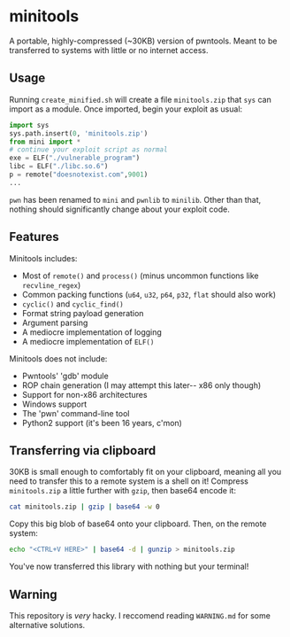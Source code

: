 # minitools
A portable, highly-compressed (~30KB) version of pwntools. Meant to be transferred to systems with little or no internet access.

## Usage
Running `create_minified.sh` will create a file `minitools.zip` that `sys` can import as a module. Once imported, begin your exploit as usual:
```python
import sys
sys.path.insert(0, 'minitools.zip')
from mini import *
# continue your exploit script as normal
exe = ELF("./vulnerable_program")
libc = ELF("./libc.so.6")
p = remote("doesnotexist.com",9001)
...
```
`pwn` has been renamed to `mini` and `pwnlib` to `minilib`. Other than that, nothing should significantly change about your exploit code.

## Features
Minitools includes:
- Most of `remote()` and `process()` (minus uncommon functions like `recvline_regex`)
- Common packing functions (`u64`, `u32`, `p64`, `p32`, `flat` should also work)
- `cyclic()` and `cyclic_find()`
- Format string payload generation
- Argument parsing
- A mediocre implementation of logging
- A mediocre implementation of `ELF()`

Minitools does not include:
- Pwntools' 'gdb' module
- ROP chain generation (I may attempt this later-- x86 only though)
- Support for non-x86 architectures
- Windows support
- The 'pwn' command-line tool
- Python2 support (it's been 16 years, c'mon)

## Transferring via clipboard
30KB is small enough to comfortably fit on your clipboard, meaning all you need to transfer this to a remote system is a shell on it!
Compress `minitools.zip` a little further with `gzip`, then base64 encode it:
```bash
cat minitools.zip | gzip | base64 -w 0
```
Copy this big blob of base64 onto your clipboard. Then, on the remote system:
```bash
echo "<CTRL+V HERE>" | base64 -d | gunzip > minitools.zip
```
You've now transferred this library with nothing but your terminal!

## Warning
This repository is *very* hacky. I reccomend reading `WARNING.md` for some alternative solutions.